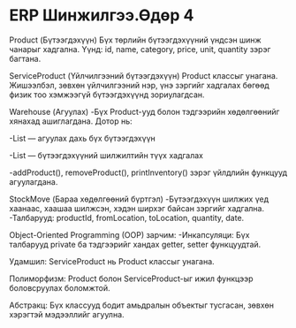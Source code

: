 # ERP Шинжилгээ.Өдөр 4

Product (Бүтээгдэхүүн)
Бүх төрлийн бүтээгдэхүүний үндсэн шинж чанарыг хадгална. Үүнд: id, name, category, price, unit, quantity зэрэг багтана.

ServiceProduct (Үйлчилгээний бүтээгдэхүүн)
Product классыг унагана. Жишээлбэл, зөвхөн үйлчилгээний нэр, үнэ зэргийг хадгалах бөгөөд физик тоо хэмжээгүй бүтээгдэхүүнд зориулагдсан.

Warehouse (Агуулах)
-Бүх Product-ууд болон тэдгээрийн хөдөлгөөнийг хянахад ашиглагдана. Дотор нь:

-List<Product> — агуулах дахь бүх бүтээгдэхүүн

-List<StockMove> — бүтээгдэхүүний шилжилтийн түүх хадгалах

-addProduct(), removeProduct(), printInventory() зэрэг үйлдлийн функцууд агуулагдана.

StockMove (Бараа хөдөлгөөний бүртгэл)
-Бүтээгдэхүүн шилжих үед хаанаас, хаашаа шилжсэн, хэдэн ширхэг байсан зэргийг хадгална.
-Талбарууд: productId, fromLocation, toLocation, quantity, date.

Object-Oriented Programming (OOP) зарчим:
-Инкапсуляци: Бүх талбарууд private ба тэдгээрийг хандах getter, setter функцуудтай.

Удамшил: ServiceProduct нь Product классыг унагана.

Полиморфизм: Product болон ServiceProduct-ыг ижил функцээр боловсруулах боломжтой.

Абстракц: Бүх классууд бодит амьдралын объектыг тусгасан, зөвхөн хэрэгтэй мэдээллийг агуулна.

